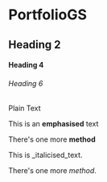 # PortfolioGS

## Heading 2

#### Heading 4

###### Heading 6

Plain Text

This is an **emphasised** text

There's one more __method__

This is _italicised_text.

There's one more *method*.
